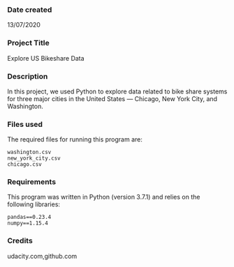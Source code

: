 ### Date created
13/07/2020

### Project Title
Explore US Bikeshare Data

### Description
In this project, we used Python to explore data related to bike share systems for three major cities in the United States — Chicago, New York City, and Washington.

### Files used
The required files for running this program are:

	washington.csv
	new_york_city.csv
	chicago.csv
### Requirements
This program was written in Python (version 3.7.1) and relies on the following libraries:

	pandas==0.23.4
	numpy==1.15.4


### Credits
udacity.com,github.com

